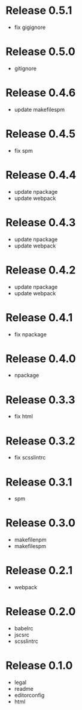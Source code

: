 # Release 0.5.1

- fix gigignore

# Release 0.5.0

- gitignore

# Release 0.4.6

- update makefilespm

# Release 0.4.5

- fix spm

# Release 0.4.4

- update npackage
- update webpack

# Release 0.4.3

- update npackage
- update webpack

# Release 0.4.2

- update npackage
- update webpack

# Release 0.4.1

- fix npackage

# Release 0.4.0

- npackage

# Release 0.3.3

- fix html

# Release 0.3.2

- fix scsslintrc

# Release 0.3.1

- spm

# Release 0.3.0

- makefilenpm
- makefilespm

# Release 0.2.1

- webpack

# Release 0.2.0

- babelrc
- jscsrc
- scsslintrc

# Release 0.1.0

- legal
- readme
- editorconfig
- html
